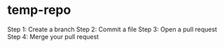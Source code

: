 # temp-repo
Step 1: Create a branch
Step 2: Commit a file
Step 3: Open a pull request
Step 4: Merge your pull request
